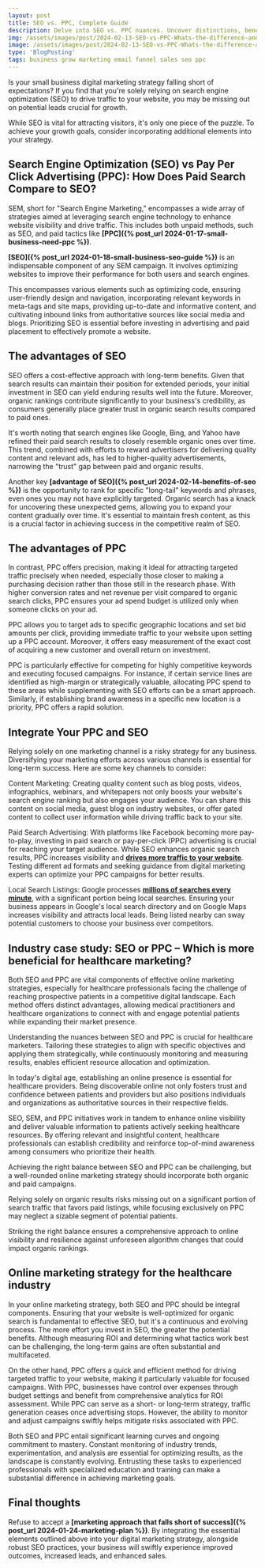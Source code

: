 ```yaml
---
layout: post
title: SEO vs. PPC, Complete Guide
description: Delve into SEO vs. PPC nuances. Uncover distinctions, benefits, and applications. Equip yourself to maximize online visibility and drive growth.
img: /assets/images/post/2024-02-13-SEO-vs-PPC-Whats-the-difference-and-why-you-need-both/SEO-vs-PPC-Whats-the-difference-and-why-you-need-both.png
image: /assets/images/post/2024-02-13-SEO-vs-PPC-Whats-the-difference-and-why-you-need-both/SEO-vs-PPC-Whats-the-difference-and-why-you-need-both.png
type: 'BlogPosting'
tags: business grow marketing email funnel sales seo ppc
---
```


Is your small business digital marketing strategy falling short of expectations? If you find that you're solely relying on search engine optimization (SEO) to drive traffic to your website, you may be missing out on potential leads crucial for growth. 

While SEO is vital for attracting visitors, it's only one piece of the puzzle. To achieve your growth goals, consider incorporating additional elements into your strategy.

## Search Engine Optimization (SEO) vs Pay Per Click Advertising (PPC): How Does Paid Search Compare to SEO?
SEM, short for "Search Engine Marketing," encompasses a wide array of strategies aimed at leveraging search engine technology to enhance website visibility and drive traffic. This includes both unpaid methods, such as SEO, and paid tactics like **[PPC]({% post_url 2024-01-17-small-business-need-ppc %})**.

**[SEO]({% post_url 2024-01-18-small-business-seo-guide %})** is an indispensable component of any SEM campaign. It involves optimizing websites to improve their performance for both users and search engines. 

This encompasses various elements such as optimizing code, ensuring user-friendly design and navigation, incorporating relevant keywords in meta-tags and site maps, providing up-to-date and informative content, and cultivating inbound links from authoritative sources like social media and blogs. Prioritizing SEO is essential before investing in advertising and paid placement to effectively promote a website.

## The advantages of SEO
SEO offers a cost-effective approach with long-term benefits. Given that search results can maintain their position for extended periods, your initial investment in SEO can yield enduring results well into the future. Moreover, organic rankings contribute significantly to your business's credibility, as consumers generally place greater trust in organic search results compared to paid ones.

It's worth noting that search engines like Google, Bing, and Yahoo have refined their paid search results to closely resemble organic ones over time. This trend, combined with efforts to reward advertisers for delivering quality content and relevant ads, has led to higher-quality advertisements, narrowing the "trust" gap between paid and organic results.

Another key **[advantage of SEO]({% post_url 2024-02-14-benefits-of-seo %})** is the opportunity to rank for specific "long-tail" keywords and phrases, even ones you may not have explicitly targeted. Organic search has a knack for uncovering these unexpected gems, allowing you to expand your content gradually over time. It's essential to maintain fresh content, as this is a crucial factor in achieving success in the competitive realm of SEO.

## The advantages of PPC
In contrast, PPC offers precision, making it ideal for attracting targeted traffic precisely when needed, especially those closer to making a purchasing decision rather than those still in the research phase. With higher conversion rates and net revenue per visit compared to organic search clicks, PPC ensures your ad spend budget is utilized only when someone clicks on your ad.

PPC allows you to target ads to specific geographic locations and set bid amounts per click, providing immediate traffic to your website upon setting up a PPC account. Moreover, it offers easy measurement of the exact cost of acquiring a new customer and overall return on investment.

PPC is particularly effective for competing for highly competitive keywords and executing focused campaigns. For instance, if certain service lines are identified as high-margin or strategically valuable, allocating PPC spend to these areas while supplementing with SEO efforts can be a smart approach. Similarly, if establishing brand awareness in a specific new location is a priority, PPC offers a rapid solution.

## Integrate Your PPC and SEO
Relying solely on one marketing channel is a risky strategy for any business. Diversifying your marketing efforts across various channels is essential for long-term success. Here are some key channels to consider:

Content Marketing: Creating quality content such as blog posts, videos, infographics, webinars, and whitepapers not only boosts your website's search engine ranking but also engages your audience. You can share this content on social media, guest blog on industry websites, or offer gated content to collect user information while driving traffic back to your site.

Paid Search Advertising: With platforms like Facebook becoming more pay-to-play, investing in paid search or pay-per-click (PPC) advertising is crucial for reaching your target audience. While SEO enhances organic search results, PPC increases visibility and **[drives more traffic to your website](https://techjury.net/blog/ppc-stats/#gref)**. Testing different ad formats and seeking guidance from digital marketing experts can optimize your PPC campaigns for better results.

Local Search Listings: Google processes **[millions of searches every minute](https://firstsiteguide.com/google-search-stats/)**, with a significant portion being local searches. Ensuring your business appears in Google's local search directory and on Google Maps increases visibility and attracts local leads. Being listed nearby can sway potential customers to choose your business over competitors.

## Industry case study: SEO or PPC – Which is more beneficial for healthcare marketing?
Both SEO and PPC are vital components of effective online marketing strategies, especially for healthcare professionals facing the challenge of reaching prospective patients in a competitive digital landscape. Each method offers distinct advantages, allowing medical practitioners and healthcare organizations to connect with and engage potential patients while expanding their market presence.

Understanding the nuances between SEO and PPC is crucial for healthcare marketers. Tailoring these strategies to align with specific objectives and applying them strategically, while continuously monitoring and measuring results, enables efficient resource allocation and optimization.

In today's digital age, establishing an online presence is essential for healthcare providers. Being discoverable online not only fosters trust and confidence between patients and providers but also positions individuals and organizations as authoritative sources in their respective fields.

SEO, SEM, and PPC initiatives work in tandem to enhance online visibility and deliver valuable information to patients actively seeking healthcare resources. By offering relevant and insightful content, healthcare professionals can establish credibility and reinforce top-of-mind awareness among consumers who prioritize their health.

Achieving the right balance between SEO and PPC can be challenging, but a well-rounded online marketing strategy should incorporate both organic and paid campaigns. 

Relying solely on organic results risks missing out on a significant portion of search traffic that favors paid listings, while focusing exclusively on PPC may neglect a sizable segment of potential patients. 

Striking the right balance ensures a comprehensive approach to online visibility and resilience against unforeseen algorithm changes that could impact organic rankings.

## Online marketing strategy for the healthcare industry
In your online marketing strategy, both SEO and PPC should be integral components. Ensuring that your website is well-optimized for organic search is fundamental to effective SEO, but it's a continuous and evolving process. The more effort you invest in SEO, the greater the potential benefits. Although measuring ROI and determining what tactics work best can be challenging, the long-term gains are often substantial and multifaceted.

On the other hand, PPC offers a quick and efficient method for driving targeted traffic to your website, making it particularly valuable for focused campaigns. With PPC, businesses have control over expenses through budget settings and benefit from comprehensive analytics for ROI assessment. While PPC can serve as a short- or long-term strategy, traffic generation ceases once advertising stops. However, the ability to monitor and adjust campaigns swiftly helps mitigate risks associated with PPC.

Both SEO and PPC entail significant learning curves and ongoing commitment to mastery. Constant monitoring of industry trends, experimentation, and analysis are essential for optimizing results, as the landscape is constantly evolving. Entrusting these tasks to experienced professionals with specialized education and training can make a substantial difference in achieving marketing goals.

## Final thoughts
Refuse to accept a **[marketing approach that falls short of success]({% post_url 2024-01-24-marketing-plan %})**. By integrating the essential elements outlined above into your digital marketing strategy, alongside robust SEO practices, your business will swiftly experience improved outcomes, increased leads, and enhanced sales.

